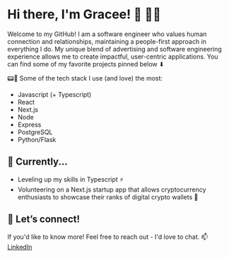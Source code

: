 # Hi there, I'm Gracee! 🤠 🤸‍♀️ 

Welcome to my GitHub! I am a software engineer who values human connection and relationships, maintaining a people-first approach in everything I do. My unique blend of advertising and software engineering experience allows me to create impactful, user-centric applications. You can find some of my favorite projects pinned below ⬇

📟🌟 Some of the tech stack I use (and love) the most:
- Javascript (+ Typescript)
- React
- Next.js
- Node
- Express
- PostgreSQL
- Python/Flask

## 📌 Currently...
- Leveling up my skills in Typescript ⚡
- Volunteering on a Next.js startup app that allows cryptocurrency enthusiasts to showcase their ranks of digital crypto wallets 💱

## 🤝 Let’s connect!
If you'd like to know more! Feel free to reach out - I'd love to chat.
📫 [LinkedIn](https://www.linkedin.com/in/graceegallivan/) 

<!--
**graceegal/graceegal** is a ✨ _special_ ✨ repository because its `README.md` (this file) appears on your GitHub profile.

Here are some ideas to get you started:

- 🔭 I’m currently working on ...
- 🌱 I’m currently learning ...
- 👯 I’m looking to collaborate on ...
- 🤔 I’m looking for help with ...
- 💬 Ask me about ...
- 📫 How to reach me: ...
- 😄 Pronouns: ...
- ⚡ Fun fact: ...
-->
